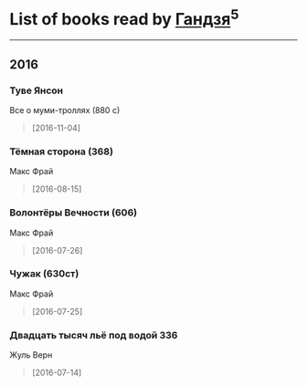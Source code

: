 # List of books read by [Гандзя](https://www.facebook.com/app_scoped_user_id/1034497246671899/)<sup>5</sup>
---

## 2016

### Туве Янсон
Все о муми-троллях (880 с)
> [2016-11-04] 


### Тёмная сторона (368)
Макс Фрай
> [2016-08-15] 


### Волонтёры Вечности (606)
Макс Фрай
> [2016-07-26] 


### Чужак (630ст)
Макс Фрай
> [2016-07-25] 


### Двадцать тысяч льё под водой 336
Жуль Верн
> [2016-07-14] 



